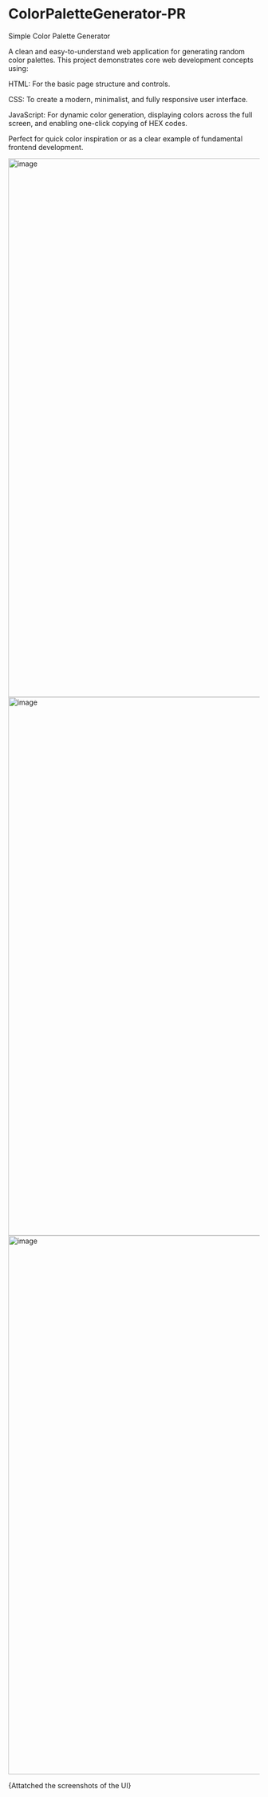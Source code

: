 # ColorPaletteGenerator-PR

Simple Color Palette Generator

A clean and easy-to-understand web application for generating random color palettes. This project demonstrates core web development concepts using:

HTML: For the basic page structure and controls.

CSS: To create a modern, minimalist, and fully responsive user interface.

JavaScript: For dynamic color generation, displaying colors across the full screen, and enabling one-click copying of HEX codes.

Perfect for quick color inspiration or as a clear example of fundamental frontend development.

<img width="1920" height="1080" alt="image" src="https://github.com/user-attachments/assets/221d8389-5c97-4fb1-a0bb-5e71398512a4" />
<img width="1920" height="1080" alt="image" src="https://github.com/user-attachments/assets/eefb03c8-994c-4193-bd50-333ec94399d5" />
<img width="1920" height="1080" alt="image" src="https://github.com/user-attachments/assets/b624d632-3a36-44ae-9e12-4ea6e2932d7c" />

{Attatched the screenshots of the UI}
